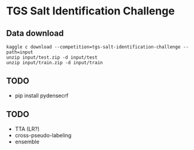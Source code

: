# TGS Salt Identification Challenge

## Data download

    kaggle c download --competition=tgs-salt-identification-challenge --path=input
    unzip input/test.zip -d input/test
    unzip input/train.zip -d input/train

## TODO

- pip install pydensecrf

## TODO

- TTA (LR?)
- cross-pseudo-labeling
- ensemble
